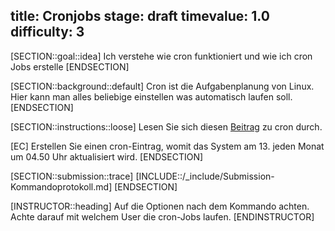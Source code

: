 title: Cronjobs
stage: draft
timevalue: 1.0
difficulty: 3
---

[SECTION::goal::idea]
Ich verstehe wie cron funktioniert und wie ich cron Jobs erstelle
[ENDSECTION]

[SECTION::background::default]
Cron ist die Aufgabenplanung von Linux. Hier kann man alles beliebige einstellen was automatisch 
laufen soll.
[ENDSECTION]

[SECTION::instructions::loose]
Lesen Sie sich diesen [Beitrag](https://wiki.ubuntuusers.de/Cron/) zu cron durch.

[EC] Erstellen Sie einen cron-Eintrag, womit das System am 13. jeden Monat um 04.50 Uhr aktualisiert wird.
[ENDSECTION]

[SECTION::submission::trace]
[INCLUDE::/_include/Submission-Kommandoprotokoll.md]
[ENDSECTION]

[INSTRUCTOR::heading]
Auf die Optionen nach dem Kommando achten. Achte darauf mit welchem User die cron-Jobs laufen.
[ENDINSTRUCTOR]